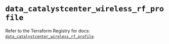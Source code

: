 # `data_catalystcenter_wireless_rf_profile`

Refer to the Terraform Registry for docs: [`data_catalystcenter_wireless_rf_profile`](https://registry.terraform.io/providers/ciscodevnet/catalystcenter/0.4.0/docs/data-sources/wireless_rf_profile).
